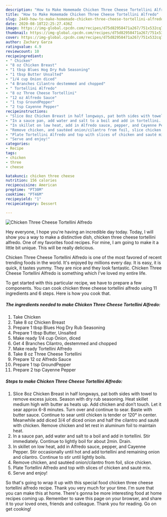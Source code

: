 ```yaml
---
description: "How to Make Homemade Chicken Three Cheese Tortellini Alfredo"
title: "How to Make Homemade Chicken Three Cheese Tortellini Alfredo"
slug: 2449-how-to-make-homemade-chicken-three-cheese-tortellini-alfredo
date: 2020-08-18T22:25:27.436Z
image: https://img-global.cpcdn.com/recipes/d75d82958471a267/751x532cq70/chicken-three-cheese-tortellini-alfredo-recipe-main-photo.jpg
thumbnail: https://img-global.cpcdn.com/recipes/d75d82958471a267/751x532cq70/chicken-three-cheese-tortellini-alfredo-recipe-main-photo.jpg
cover: https://img-global.cpcdn.com/recipes/d75d82958471a267/751x532cq70/chicken-three-cheese-tortellini-alfredo-recipe-main-photo.jpg
author: Zachary Garza
ratingvalue: 4.9
reviewcount: 10
recipeingredient:
- " Chicken"
- "8 oz Chicken Breast"
- "1 tbsp Blues Hog Dry Rub Seasoning"
- "1 tbsp Butter Unsalted"
- "1/4 cup Onion diced"
- "4 Branches Cilantro destemmed and chopped"
- " Tortellini Alfredo"
- "8 oz Three Cheese Tortellini"
- "12 oz Alfredo Sauce"
- "1 tsp GroundPepper"
- "2 tsp Cayenne Pepper"
recipeinstructions:
- "Slice 8oz Chicken Breast in half longways, pat both sides with towel to remove excess juices. Season with dry rub seasoning. Heat skillet medium high with butter as heats up. Add chicken and don’t touch. Let it sear approx 6-8 minutes. Turn over and continue to sear. Baste with butter sauce. Continue to sear until chicken is tender or 120° in center. Meanwhile add diced 3/4 of diced onion and half the cilantro and sauté with chicken. Remove chicken and let rest in aluminum foil to maintain heat."
- "In a sauce pan, add water and salt to a boil and add in tortellini. Stir immediately. Continue to lightly boil for about 2min. Drain."
- "In skillet on low heat, add in Alfredo sauce, pepper, and Cayenne Pepper. Stir occasionally until hot and add tortellini and remaining onion and cilantro. Continue to stir until lightly boils."
- "Remove chicken, and sautéed onion/cilantro from foil, slice chicken."
- "Plate Tortellini Alfredo and top with slices of chicken and sauté mix."
- "Serve and enjoy!"
categories:
- Recipe
tags:
- chicken
- three
- cheese

katakunci: chicken three cheese 
nutrition: 156 calories
recipecuisine: American
preptime: "PT30M"
cooktime: "PT46M"
recipeyield: "1"
recipecategory: Dessert

---
```



![Chicken Three Cheese Tortellini Alfredo](https://img-global.cpcdn.com/recipes/d75d82958471a267/751x532cq70/chicken-three-cheese-tortellini-alfredo-recipe-main-photo.jpg)

Hey everyone, I hope you're having an incredible day today. Today, I will show you a way to make a distinctive dish, chicken three cheese tortellini alfredo. One of my favorites food recipes. For mine, I am going to make it a little bit unique. This will be really delicious.

Chicken Three Cheese Tortellini Alfredo is one of the most favored of recent trending foods in the world. It's enjoyed by millions every day. It is easy, it is quick, it tastes yummy. They are nice and they look fantastic. Chicken Three Cheese Tortellini Alfredo is something which I've loved my entire life.




To get started with this particular recipe, we have to prepare a few components. You can cook chicken three cheese tortellini alfredo using 11 ingredients and 6 steps. Here is how you cook that.

<!--inarticleads1-->

##### The ingredients needed to make Chicken Three Cheese Tortellini Alfredo:

1. Take  Chicken
1. Take 8 oz Chicken Breast
1. Prepare 1 tbsp Blues Hog Dry Rub Seasoning
1. Prepare 1 tbsp Butter, Unsalted
1. Make ready 1/4 cup Onion, diced
1. Get 4 Branches Cilantro, destemmed and chopped
1. Make ready  Tortellini Alfredo
1. Take 8 oz Three Cheese Tortellini
1. Prepare 12 oz Alfredo Sauce
1. Prepare 1 tsp GroundPepper
1. Prepare 2 tsp Cayenne Pepper




<!--inarticleads2-->

##### Steps to make Chicken Three Cheese Tortellini Alfredo:

1. Slice 8oz Chicken Breast in half longways, pat both sides with towel to remove excess juices. Season with dry rub seasoning. Heat skillet medium high with butter as heats up. Add chicken and don’t touch. Let it sear approx 6-8 minutes. Turn over and continue to sear. Baste with butter sauce. Continue to sear until chicken is tender or 120° in center. Meanwhile add diced 3/4 of diced onion and half the cilantro and sauté with chicken. Remove chicken and let rest in aluminum foil to maintain heat.
1. In a sauce pan, add water and salt to a boil and add in tortellini. Stir immediately. Continue to lightly boil for about 2min. Drain.
1. In skillet on low heat, add in Alfredo sauce, pepper, and Cayenne Pepper. Stir occasionally until hot and add tortellini and remaining onion and cilantro. Continue to stir until lightly boils.
1. Remove chicken, and sautéed onion/cilantro from foil, slice chicken.
1. Plate Tortellini Alfredo and top with slices of chicken and sauté mix.
1. Serve and enjoy!




So that's going to wrap it up with this special food chicken three cheese tortellini alfredo recipe. Thank you very much for your time. I'm sure that you can make this at home. There's gonna be more interesting food at home recipes coming up. Remember to save this page on your browser, and share it to your loved ones, friends and colleague. Thank you for reading. Go on get cooking!
